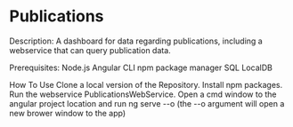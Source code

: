 # Publications

Description:
A dashboard for data regarding publications, including a webservice that can query publication data.

Prerequisites:
Node.js
Angular CLI
npm package manager
SQL LocalDB

How To Use
Clone a local version of the Repository.
Install npm packages.
Run the webservice PublicationsWebService.
Open a cmd window to the angular project location and run ng serve --o (the --o argument will open a new brower window to the app)

